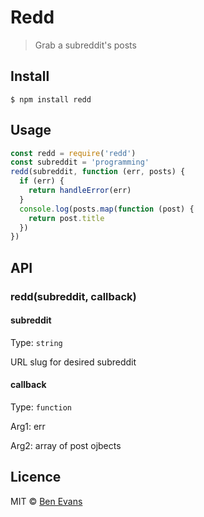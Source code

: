 # Redd

> Grab a subreddit's posts

## Install

    $ npm install redd

## Usage

```js
const redd = require('redd')
const subreddit = 'programming'
redd(subreddit, function (err, posts) {
  if (err) {
    return handleError(err)
  }
  console.log(posts.map(function (post) {
    return post.title
  })
})
```

## API

### redd(subreddit, callback)

#### subreddit

Type: `string`

URL slug for desired subreddit

#### callback

Type: `function`

Arg1: err

Arg2: array of post ojbects

## Licence

MIT © [Ben Evans](http://bensbit.co.uk)
